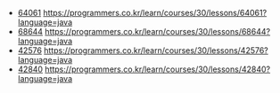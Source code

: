 - [64061](./src/Lesson_64061.java) https://programmers.co.kr/learn/courses/30/lessons/64061?language=java
- [68644](./src/Lesson_68644.java) https://programmers.co.kr/learn/courses/30/lessons/68644?language=java
- [42576](./src/Lesson_42576.java) https://programmers.co.kr/learn/courses/30/lessons/42576?language=java
- [42840](./src/Lesson_42840.java) https://programmers.co.kr/learn/courses/30/lessons/42840?language=java